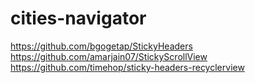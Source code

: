 # cities-navigator

https://github.com/bgogetap/StickyHeaders
https://github.com/amarjain07/StickyScrollView
https://github.com/timehop/sticky-headers-recyclerview
